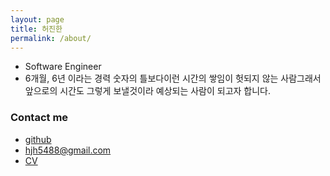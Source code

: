 ```yaml
---
layout: page
title: 허진한
permalink: /about/
---
```


- Software Engineer
- 6개월, 6년 이라는 경력 숫자의 틀보다이런 시간의 쌓임이 헛되지 않는 사람그래서 앞으로의 시간도 그렇게 보낼것이라 예상되는 사람이 되고자 합니다.

### Contact me
- [github](https://github.com/LeoHeo)
- [hjh5488@gmail.com](mailto:hjh5488@gmail.com)
- [CV](../cv_heo.pdf)
